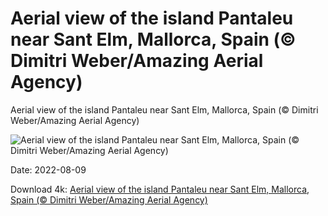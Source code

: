 # Aerial view of the island Pantaleu near Sant Elm, Mallorca, Spain (© Dimitri Weber/Amazing Aerial Agency)

Aerial view of the island Pantaleu near Sant Elm, Mallorca, Spain (© Dimitri Weber/Amazing Aerial Agency)

![Aerial view of the island Pantaleu near Sant Elm, Mallorca, Spain (© Dimitri Weber/Amazing Aerial Agency)](https://bing.com/th?id=OHR.EsPantaleu_EN-US2555315913_UHD.jpg&w=1024&h=576)

Date: 2022-08-09

Download 4k: [Aerial view of the island Pantaleu near Sant Elm, Mallorca, Spain (© Dimitri Weber/Amazing Aerial Agency)](https://bing.com/th?id=OHR.EsPantaleu_EN-US2555315913_UHD.jpg)


